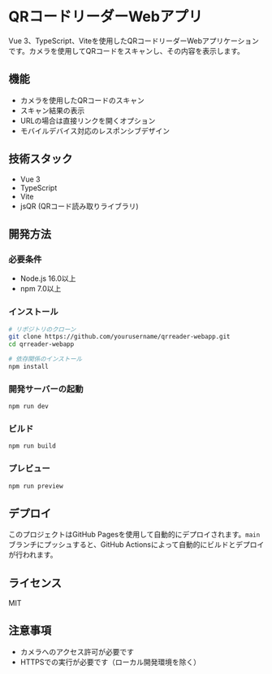 # QRコードリーダーWebアプリ

Vue 3、TypeScript、Viteを使用したQRコードリーダーWebアプリケーションです。カメラを使用してQRコードをスキャンし、その内容を表示します。

## 機能

- カメラを使用したQRコードのスキャン
- スキャン結果の表示
- URLの場合は直接リンクを開くオプション
- モバイルデバイス対応のレスポンシブデザイン

## 技術スタック

- Vue 3
- TypeScript
- Vite
- jsQR (QRコード読み取りライブラリ)

## 開発方法

### 必要条件

- Node.js 16.0以上
- npm 7.0以上

### インストール

```bash
# リポジトリのクローン
git clone https://github.com/yourusername/qrreader-webapp.git
cd qrreader-webapp

# 依存関係のインストール
npm install
```

### 開発サーバーの起動

```bash
npm run dev
```

### ビルド

```bash
npm run build
```

### プレビュー

```bash
npm run preview
```

## デプロイ

このプロジェクトはGitHub Pagesを使用して自動的にデプロイされます。`main`ブランチにプッシュすると、GitHub Actionsによって自動的にビルドとデプロイが行われます。

## ライセンス

MIT

## 注意事項

- カメラへのアクセス許可が必要です
- HTTPSでの実行が必要です（ローカル開発環境を除く）

